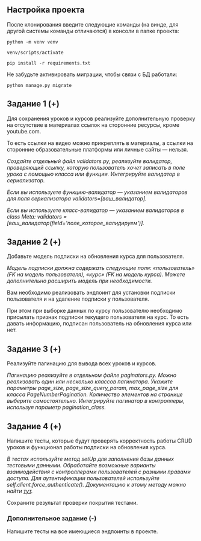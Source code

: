 ## Настройка проекта
После клонирования введите следующие команды (на винде, для другой системы команды отличаются) в консоли в папке проекта:

`python -m venv venv`

`venv/scripts/activate`

`pip install -r requirements.txt`

Не забудьте активировать миграции, чтобы связи с БД работали:

`python manage.py migrate`



## Задание 1 (+)
Для сохранения уроков и курсов реализуйте дополнительную проверку на отсутствие в материалах ссылок на сторонние ресурсы, кроме youtube.com.

То есть ссылки на видео можно прикреплять в материалы, а ссылки на сторонние образовательные платформы или личные сайты — нельзя.

_Создайте отдельный файл validators.py, реализуйте валидатор, проверяющий ссылку, которую пользователь хочет записать в поле урока с помощью класса или функции._
_Интегрируйте валидатор в сериализатор._

_Если вы используете функцию-валидатор — указанием валидаторов для поля сериализатора validators=[ваш_валидатор]._

_Если вы используете класс-валидатор — указанием валидаторов в class Meta: validators = [ваш_валидатор(field='поле_которое_валидируем')]._

## Задание 2 (+)

Добавьте модель подписки на обновления курса для пользователя.

_Модель подписки должна содержать следующие поля: «пользователь» (FK на модель пользователя), «курс» (FK на модель курса). Можете дополнительно расширить модель при необходимости._

Вам необходимо реализовать эндпоинт для установки подписки пользователя и на удаление подписки у пользователя.

При этом при выборке данных по курсу пользователю необходимо присылать признак подписки текущего пользователя на курс. То есть давать информацию, подписан пользователь на обновления курса или нет.

## Задание 3 (+)

Реализуйте пагинацию для вывода всех уроков и курсов.

_Пагинацию реализуйте в отдельном файле paginators.py. Можно реализовать один или несколько классов пагинатора. Укажите параметры page_size, page_size_query_param, max_page_size для класса PageNumberPagination. Количество элементов на странице выберите самостоятельно. Интегрируйте пагинатор в контроллеры, используя параметр pagination_class._

## Задание 4 (+)

Напишите тесты, которые будут проверять корректность работы CRUD уроков и функционал работы подписки на обновления курса.

_В тестах используйте метод setUp для заполнения базы данных тестовыми данными. Обработайте возможные варианты взаимодействия с контроллерами пользователей с разными правами доступа. Для аутентификации пользователей используйте self.client.force_authenticate(). Документацию к этому методу можно найти [тут](https://www.django-rest-framework.org/api-guide/testing/#forcing-authentication)._

Сохраните результат проверки покрытия тестами.

### Дополнительное задание (-)

Напишите тесты на все имеющиеся эндпоинты в проекте.